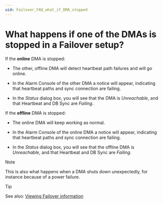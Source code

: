 ```yaml
---
uid: Failover_FAQ_what_if_DMA_stopped
---
```


# What happens if one of the DMAs is stopped in a Failover setup?

If the **online** DMA is stopped:

- The other, offline DMA will detect heartbeat path failures and will go online.

- In the Alarm Console of the other DMA a notice will appear, indicating that heartbeat paths and sync connection are failing.

- In the *Status* dialog box, you will see that the DMA is *Unreachable*, and that Heartbeat and DB Sync are *Failing*.

If the **offline** DMA is stopped:

- The online DMA will keep working as normal.

- In the Alarm Console of the online DMA a notice will appear, indicating that heartbeat paths and sync connection are failing.

- In the *Status* dialog box, you will see that the offline DMA is *Unreachable*, and that Heartbeat and DB Sync are *Failing*.

> [!NOTE]
> This is also what happens when a DMA shuts down unexpectedly, for instance because of a power failure.

> [!TIP]
> See also: [Viewing Failover information](xref:Viewing_Failover_information)
